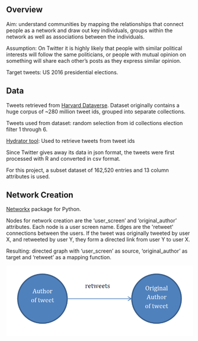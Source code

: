 ## Overview

Aim: understand communities by mapping the relationships that connect people as a network and  draw out key 
individuals, groups within the network as well as associations between the individuals. 

Assumption: On Twitter it is highly likely that people with similar political interests will follow the 
same politicians, or people with mutual opinion on something will share each other’s posts as they express 
similar opinion.

Target tweets: US 2016 presidential elections.  

## Data

Tweets retrieved from [Harvard Dataverse](https://dataverse.harvard.edu/dataset.xhtml?persistentId=doi:10.7910/DVN/PDI7IN).
Dataset originally contains a huge corpus of ~280 million tweet ids, grouped into separate collections. 

Tweets used from dataset: random selection from id collections election filter 1 through 6.

[Hydrator tool](https://github.com/DocNow/hydrator): Used to retrieve tweets from tweet ids

Since Twitter gives away its data in json format, the tweets were first processed with R and converted in csv 
format.

For this project, a subset dataset of 162,520 entries and 13 column attributes is used. 

## Network Creation

[Networkx](https://networkx.org/) package for Python.

Nodes for network creation are the ‘user_screen’ and ‘original_author’ attributes. Each node is a user screen name. Edges are
the 'retweet' connections between the users. If the tweet was originally tweeted by user X, and retweeted by user Y, they form a 
directed link from user Y to user X. 

Resulting: directed graph with ‘user_screen’ as source, ‘original_author’ as target and ‘retweet’ as a mapping function. 

![Alt text](/plots/rt_graph.png "Optional title")